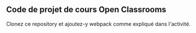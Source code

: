 ## Code de projet de cours Open Classrooms ##
Clonez ce repository et ajoutez-y webpack comme expliqué dans l'activité.
